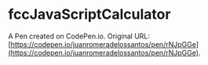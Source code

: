 # fccJavaScriptCalculator

A Pen created on CodePen.io. Original URL: [https://codepen.io/juanromeradelossantos/pen/rNJpGGe](https://codepen.io/juanromeradelossantos/pen/rNJpGGe).

